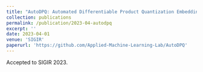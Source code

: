 ```yaml
---
title: "AutoDPQ: Automated Differentiable Product Quantization Embedding Compression Framework"
collection: publications
permalink: /publication/2023-04-autodpq
excerpt: ''
date: 2023-04-01
venue: 'SIGIR'
paperurl: 'https://github.com/Applied-Machine-Learning-Lab/AutoDPQ'
---
```


Accepted to SIGIR 2023.
